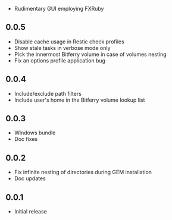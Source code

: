 - Rudimentary GUI employing FXRuby

## 0.0.5

- Disable cache usage in Restic check profiles
- Show stale tasks in verbose mode only
- Pick the innermost Bitferry volume in case of volumes nesting
- Fix an options profile application bug

## 0.0.4

- Include/exclude path filters
- Include user's home in the Bitferry volume lookup list

## 0.0.3

- Windows bundle
- Doc fixes

## 0.0.2

- Fix infinite nesting of directories during GEM installation
- Doc updates

## 0.0.1

- Initial release